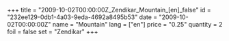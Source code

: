 +++
title = "2009-10-02T00:00:00Z_Zendikar_Mountain_[en]_false"
id = "232ee129-0db1-4a03-9eda-4692a8495b53"
date = "2009-10-02T00:00:00Z"
name = "Mountain"
lang = ["en"]
price = "0.25"
quantity = 2
foil = false
set = "Zendikar"
+++
